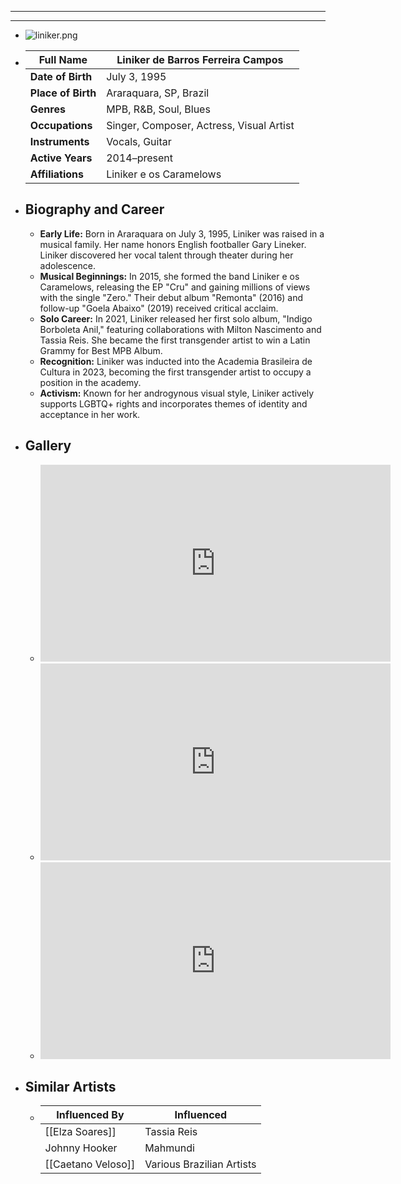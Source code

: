 ---
---



- ---
  ---
- ![liniker.png](../assets/liniker_1717739992665_0.png)
- | **Full Name**     | Liniker de Barros Ferreira Campos      |
  |-------------------|----------------------------------------|
  | **Date of Birth** | July 3, 1995                           |
  | **Place of Birth**| Araraquara, SP, Brazil                 |
  | **Genres**        | MPB, R&B, Soul, Blues                  |
  | **Occupations**   | Singer, Composer, Actress, Visual Artist|
  | **Instruments**   | Vocals, Guitar                         |
  | **Active Years**  | 2014–present                           |
  | **Affiliations**  | Liniker e os Caramelows                |
- ## **Biography and Career**
	- **Early Life:** Born in Araraquara on July 3, 1995, Liniker was raised in a musical family. Her name honors English footballer Gary Lineker. Liniker discovered her vocal talent through theater during her adolescence.
	- **Musical Beginnings:** In 2015, she formed the band Liniker e os Caramelows, releasing the EP "Cru" and gaining millions of views with the single "Zero." Their debut album "Remonta" (2016) and follow-up "Goela Abaixo" (2019) received critical acclaim.
	- **Solo Career:** In 2021, Liniker released her first solo album, "Indigo Borboleta Anil," featuring collaborations with Milton Nascimento and Tassia Reis. She became the first transgender artist to win a Latin Grammy for Best MPB Album.
	- **Recognition:** Liniker was inducted into the Academia Brasileira de Cultura in 2023, becoming the first transgender artist to occupy a position in the academy.
	- **Activism:** Known for her androgynous visual style, Liniker actively supports LGBTQ+ rights and incorporates themes of identity and acceptance in her work.
- ## **Gallery**
	- <iframe width="560" height="315" src="https://www.youtube.com/embed/CZwZX-QdJ0E?si=6vzPIqYrY9-t1oaC" title="YouTube video player" frameborder="0" allow="accelerometer; autoplay; clipboard-write; encrypted-media; gyroscope; picture-in-picture; web-share" referrerpolicy="strict-origin-when-cross-origin" allowfullscreen></iframe>
	- <iframe width="560" height="315" src="https://www.youtube.com/embed/M4s3yTJCcmI?si=5tCotbZf9YfPrpeP" title="YouTube video player" frameborder="0" allow="accelerometer; autoplay; clipboard-write; encrypted-media; gyroscope; picture-in-picture; web-share" referrerpolicy="strict-origin-when-cross-origin" allowfullscreen></iframe>
	- <iframe width="560" height="315" src="https://www.youtube.com/embed/857vqr0OUKY?si=XyGmdrg3_dqlmIw-" title="YouTube video player" frameborder="0" allow="accelerometer; autoplay; clipboard-write; encrypted-media; gyroscope; picture-in-picture; web-share" referrerpolicy="strict-origin-when-cross-origin" allowfullscreen></iframe>
- ## **Similar Artists**
	- | Influenced By       | Influenced                    |
	  |---------------------|-------------------------------|
	  | [[Elza Soares]]     | Tassia Reis                   |
	  | Johnny Hooker   | Mahmundi                      |
	  | [[Caetano Veloso]]  | Various Brazilian Artists     |